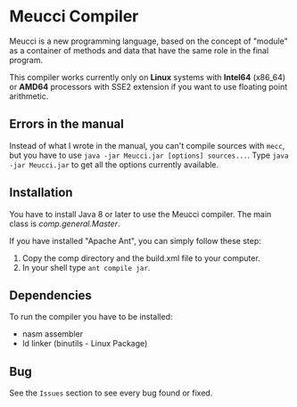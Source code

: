 # Meucci Compiler

Meucci is a new programming language, based on the concept of "module" as a container of methods and data that have the same role in the final program.

This compiler works currently only on **Linux** systems with **Intel64** (x86_64) or **AMD64** processors with SSE2 extension if you want to use floating point arithmetic.

## Errors in the manual

Instead of what I wrote in the manual, you can't compile sources with `mecc`, but you have to use `java -jar Meucci.jar [options] sources...`. Type `java -jar Meucci.jar` to get all the options currently available.

## Installation

You have to install Java 8 or later to use the Meucci compiler. The main class is *comp.general.Master*.

If you have installed "Apache Ant", you can simply follow these step:

1. Copy the comp directory and the build.xml file to your computer.
2. In your shell type `ant compile jar`.

## Dependencies

To run the compiler you have to be installed:

- nasm assembler
- ld linker (binutils - Linux Package)

## Bug

See the `Issues` section to see every bug found or fixed.
